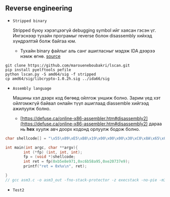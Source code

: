 Reverse engineering
--------------------

* `Stripped binary`

	Stripped буюу хэрэгцээгүй debugging symbol ийг хаясан гэсэн үг. Ингэснээр тухайн програмыг reverse болон disassembly хийхэд хүндрэлтэй болж байгаа юм.
	
	* Тухайн binary файлыг аль санг ашигласныг мэдэж IDA дээрээ нэмж өгнө. [source](https://github.com/maroueneboubakri/lscan/wiki/Reverse-Engineer-a-stripped-binary-with-lscan-and-IDApro)
```
git clone https://github.com/maroueneboubakri/lscan.git
pip install pyelftools pefile
python lscan.py -S amd64/sig -f stripped
cp amd64/sig/libcrypto-1.0.2h.sig ../ida66/sig 
```
	
* `Assembly language`

	Машины хэл дээрх код бөгөөд ойлгож уншиж болно. Зарим үед хэт ойлгомжгүй байвал онлайн түүл ашиглаад diassemble хийгээд ажилуулж болно.
	* [https://defuse.ca/online-x86-assembler.htm#disassembly2](https://defuse.ca/online-x86-assembler.htm#disassembly2) дараа нь **hex** хуулж авч доорх кодонд орлуулж бодож болно.
	
```C
char shellcode[] = "\x55\x89\xE5\xB8\x19\x00\x00\x00\x30\xC0\x8A\x65\x0A\x66\xC1\xE0\x10\x2A\x45\x0D\x02\x65\x0C\x66\x33\x45\x12\x89\xEC\x5D\xC3";

int main(int argc, char **argv){
        int (*fp) (int, int, int);
        fp = (void *)shellcode;
        int ret = fp(0xb5e8e971,0xc6b58a95,0xe20737e9);
        printf("ret = 0x%x\n", ret);

}
// gcc asm3.c -o asm3_out -fno-stack-protector -z execstack -no-pie -m32
```

* `Test2`

